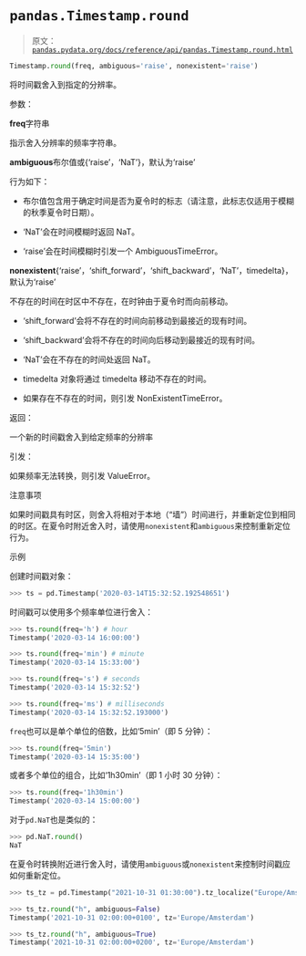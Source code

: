 # `pandas.Timestamp.round`

> 原文：[`pandas.pydata.org/docs/reference/api/pandas.Timestamp.round.html`](https://pandas.pydata.org/docs/reference/api/pandas.Timestamp.round.html)

```py
Timestamp.round(freq, ambiguous='raise', nonexistent='raise')
```

将时间戳舍入到指定的分辨率。

参数：

**freq**字符串

指示舍入分辨率的频率字符串。

**ambiguous**布尔值或{‘raise’，‘NaT’}，默认为‘raise’

行为如下：

+   布尔值包含用于确定时间是否为夏令时的标志（请注意，此标志仅适用于模糊的秋季夏令时日期）。

+   ‘NaT’会在时间模糊时返回 NaT。

+   ‘raise’会在时间模糊时引发一个 AmbiguousTimeError。

**nonexistent**{‘raise’，‘shift_forward’，‘shift_backward’，‘NaT’，timedelta}，默认为‘raise’

不存在的时间在时区中不存在，在时钟由于夏令时而向前移动。

+   ‘shift_forward’会将不存在的时间向前移动到最接近的现有时间。

+   ‘shift_backward’会将不存在的时间向后移动到最接近的现有时间。

+   ‘NaT’会在不存在的时间处返回 NaT。

+   timedelta 对象将通过 timedelta 移动不存在的时间。

+   如果存在不存在的时间，则引发 NonExistentTimeError。

返回：

一个新的时间戳舍入到给定频率的分辨率

引发：

如果频率无法转换，则引发 ValueError。

注意事项

如果时间戳具有时区，则舍入将相对于本地（“墙”）时间进行，并重新定位到相同的时区。在夏令时附近舍入时，请使用`nonexistent`和`ambiguous`来控制重新定位行为。

示例

创建时间戳对象：

```py
>>> ts = pd.Timestamp('2020-03-14T15:32:52.192548651') 
```

时间戳可以使用多个频率单位进行舍入：

```py
>>> ts.round(freq='h') # hour
Timestamp('2020-03-14 16:00:00') 
```

```py
>>> ts.round(freq='min') # minute
Timestamp('2020-03-14 15:33:00') 
```

```py
>>> ts.round(freq='s') # seconds
Timestamp('2020-03-14 15:32:52') 
```

```py
>>> ts.round(freq='ms') # milliseconds
Timestamp('2020-03-14 15:32:52.193000') 
```

`freq`也可以是单个单位的倍数，比如‘5min’（即 5 分钟）：

```py
>>> ts.round(freq='5min')
Timestamp('2020-03-14 15:35:00') 
```

或者多个单位的组合，比如‘1h30min’（即 1 小时 30 分钟）：

```py
>>> ts.round(freq='1h30min')
Timestamp('2020-03-14 15:00:00') 
```

对于`pd.NaT`也是类似的：

```py
>>> pd.NaT.round()
NaT 
```

在夏令时转换附近进行舍入时，请使用`ambiguous`或`nonexistent`来控制时间戳应如何重新定位。

```py
>>> ts_tz = pd.Timestamp("2021-10-31 01:30:00").tz_localize("Europe/Amsterdam") 
```

```py
>>> ts_tz.round("h", ambiguous=False)
Timestamp('2021-10-31 02:00:00+0100', tz='Europe/Amsterdam') 
```

```py
>>> ts_tz.round("h", ambiguous=True)
Timestamp('2021-10-31 02:00:00+0200', tz='Europe/Amsterdam') 
```
